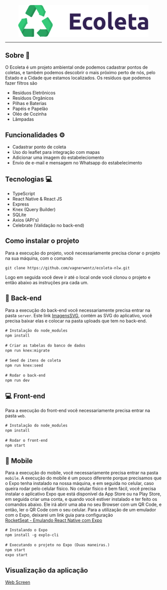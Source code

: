 <div align=center>
  <img src="https://github.com/vagnerwentz/ecoleta-nlw/blob/master/web/src/assets/logo.svg" width=420 alt="Ecoleta" />
</div>

----

## Sobre :satellite:
O Ecoleta é um projeto ambiental onde podemos cadastrar pontos de coletas, e também podemos descobrir o mais próximo
perto de nós, pelo Estado e a Cidade que estamos localizados. Os resíduos que podemos fazer filtros são

* Resíduos Eletrônicos
* Resíduos Orgânicos
* Pilhas e Baterias
* Papéis e Papelão
* Oléo de Cozinha
* Lâmpadas

## Funcionalidades :gear:
* Cadastrar ponto de coleta
* Uso do leaflet para integração com mapas
* Adicionar uma imagem do estabeleciomento
* Envio de e-mail e mensagem no Whatsapp do estabelecimento

## Tecnologias :computer:
* TypeScript
* React Native & React JS
* Express
* Knex (Query Builder)
* SQLite
* Axios (API's)
* Celebrate (Validação no back-end)

## Como instalar o projeto
Para a execução do projeto, você necessariamente precisa clonar o projeto na sua máquina, com o comando
```
git clone https://github.com/vagnerwentz/ecoleta-nlw.git
```
Logo em seguida você deve ir até o local onde você clonou o projeto e então abaixo as instruções pra cada um.

## :wrench: Back-end
Para a execução do back-end você necessariamente precisa entrar na pasta `server`.
Este link [ImagensSVG](https://gofile.io/d/zhFv6T), contém as SVG do aplicativo, você precisa baixar elas e colocar
na pasta uploads que tem no back-end.
```
# Instalação do node_modules
npm install

# Criar as tabelas do banco de dados
npm run knex:migrate

# Seed de itens de coleta
npm run knex:seed

# Rodar o back-end
npm run dev
```

## :computer: Front-end
Para a execução do front-end você necessariamente precisa entrar na pasta `web`.
```
# Instalação do node_modules
npm install

# Rodar o front-end
npm start
```

## :iphone: Mobile
Para a execução do mobile, você necessariamente precisa entrar na pasta `mobile`. A execução do mobile é um pouco diferente
porque precisamos que o Expo tenha instalado na nossa máquina, e em seguida no celular, caso queira rodar pelo celular físico.
No celular físico é bem fácil, você precisa instalar o aplicativo Expo que está disponível da App Store ou na Play Store, em seguida
criar uma conta, e quando você estiver instalado e ter feito os comandos abaixo. Ele irá abrir uma aba no seu Browser com um QR Code,
e então, ler o QR Code com o seu celular.
Para a utilização de um emulador com o Expo, deixarei um link guia para configuração </br>
[RocketSeat - Emulando React Native com Expo](https://www.youtube.com/watch?v=eSjFDWYkdxM&vl=en)

```
# Instalando o Expo
npm install -g explo-cli

# Executando o projeto no Expo (Duas maneiras.)
npm start
expo start
```
## Visualização da aplicação
[Web Screen](https://www.youtube.com/watch?v=2Qeve4oMyGc)
